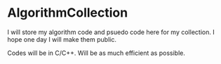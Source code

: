 # AlgorithmCollection

I will store my algorithm code and psuedo code here for my collection.
I hope one day I will make them public.

Codes will be in C/C++.
Will be as much efficient as possible.
